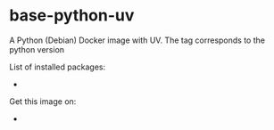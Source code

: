 # base-python-uv

A Python (Debian) Docker image with UV. The tag corresponds to the python version

List of installed packages:

* 

Get this image on:

* 
